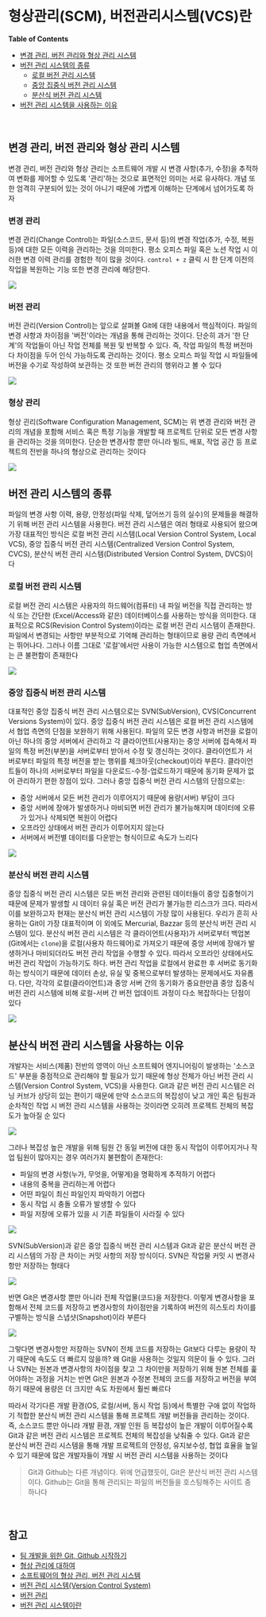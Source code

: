 # 형상관리(SCM), 버전관리시스템(VCS)란

**Table of Contents**

- [변경 관리, 버전 관리와 형상 관리 시스템](#변경-관리,-버전-관리와-형상-관리-시스템)
- [버전 관리 시스템의 종류](#버전-관리-시스템의-종류)
  - [로컬 버전 관리 시스템](#로컬-버전-관리-시스템)
  - [중앙 집중식 버전 관리 시스템](#중앙-집중식-버전-관리-시스템)
  - [분산식 버전 관리 시스템](#분산식-버전-관리-시스템)
- [버전 관리 시스템을 사용하는 이유](#버전-관리-시스템을-사용하는-이유)

<br>

## 변경 관리, 버전 관리와 형상 관리 시스템

변경 관리, 버전 관리와 형상 관리는 소프트웨어 개발 시 변경 사항(추가, 수정)을 추적하여 변화를 제어할 수 있도록 '관리'하는 것으로 표면적인 의미는 서로 유사하다. 개념 또한 엄격히 구분되어 있는 것이 아니기 때문에 가볍게 이해하는 단계에서 넘어가도록 하자

### 변경 관리

변경 관리(Change Control)는 파일(소스코드, 문서 등)의 변경 작업(추가, 수정, 복원 등)에 대한 모든 이력을 관리하는 것을 의미한다. 평소 오피스 파일 혹은 노션 작업 시 이러한 변경 이력 관리를 경험한 적이 많을 것이다. `control + z` 클릭 시 한 단계 이전의 작업을 복원하는 기능 또한 변경 관리에 해당한다.

<img src="https://ifh.cc/g/N0zMS2.jpg" style="max-width: 100%" align="center">

### 버전 관리

버전 관리(Version Control)는 앞으로 살펴볼 Git에 대한 내용에서 핵심적이다. 파일의 변경 사항과 차이점을 '버전'이라는 개념을 통해 관리하는 것이다. 단순히 과거 '한 단계'의 작업들이 아닌 작업 전체를 복원 및 반복할 수 있다. 즉, 작업 파일의 특정 버전마다 차이점을 두어 인식 가능하도록 관리하는 것이다. 평소 오피스 파일 작업 시 파일들에 버전을 수기로 작성하여 보관하는 것 또한 버전 관리의 행위라고 볼 수 있다

<img src="https://ifh.cc/g/zMv6DC.png" style="max-width: 100%" align="center">

### 형상 관리

형상 괸리(Software Configuration Management, SCM)는 위 변경 관리와 버전 관리의 개념을 포함해 서비스 혹은 특정 기능을 개발할 때 프로젝트 단위로 모든 변경 사항을 관리하는 것을 의미한다. 단순한 변경사항 뿐만 아니라 빌드, 배포, 작업 공간 등 프로젝트의 전반을 하나의 형상으로 관리하는 것이다

<img src="https://ifh.cc/g/9FfDfs.png" style="max-width: 100%" align="center">

<br>

## 버전 관리 시스템의 종류

파일의 변경 사항 이력, 용량, 안정성(파일 삭제, 덮어쓰기 등의 실수)의 문제들을 해결하기 위해 버전 관리 시스템을 사용한다. 버전 관리 시스템은 여러 형태로 사용되어 왔으며 가장 대표적인 방식은 로컬 버전 관리 시스템(Local Version Control System, Local VCS), 중앙 집중식 버전 관리 시스템(Centralized Version Control System, CVCS), 분산식 버전 관리 시스템(Distributed Version Control System, DVCS)이다

### 로컬 버전 관리 시스템

로컬 버전 관리 시스템은 사용자의 하드웨어(컴퓨터) 내 파일 버전을 직접 관리하는 방식 또는 간단한 (Excel/Access와 같은) 데이터베이스를 사용하는 방식을 의미한다. 대표적으로 RCS(Revision Control System)이라는 로컬 버전 관리 시스템이 존재한다. 파일에서 변경되는 사항만 부분적으로 기억해 관리하는 형태이므로 용량 관리 측면에서는 뛰어나다. 그러나 이름 그대로 '로컬'에서만 사용이 가능한 시스템으로 협업 측면에서는 큰 불편함이 존재한다

<img src="https://ifh.cc/g/pxyk6k.png" style="max-width: 100%" align="center">

### 중앙 집중식 버전 관리 시스템

대표적인 중앙 집중식 버전 관리 시스템으로는 SVN(SubVersion), CVS(Concurrent Versions System)이 있다. 중앙 집중식 버전 관리 시스템은 로컬 버전 관리 시스템에서 협업 측면의 단점을 보완하기 위해 사용된다. 파일의 모든 변경 사항과 버전을 로컬이 아닌 하나의 중앙 서버에서 관리하고 각 클라이언트(사용자)는 중앙 서버에 접속해서 파일의 특정 버전(부분)을 서버로부터 받아서 수정 및 갱신하는 것이다. 클라이언트가 서버로부터 파일의 특정 버전을 받는 행위를 체크아웃(checkout)이라 부른다. 클라이언트들이 하나의 서버로부터 파일을 다운로드-수정-업로드하기 때문에 동기화 문제가 없어 관리하기 편한 장점이 있다. 그러나 중앙 집중식 버전 관리 시스템의 단점으로는:

- 중앙 서버에서 모든 버전 관리가 이루어지기 때문에 용량(서버) 부담이 크다
- 중앙 서버에 장애가 발생하거나 마비되면 버전 관리가 불가능해지며 데이터에 오류가 있거나 삭제되면 복원이 어렵다
- 오프라인 상태에서 버전 관리가 이루어지지 않는다
- 서버에서 버전별 데이터를 다운받는 형식이므로 속도가 느리다

<img src="https://ifh.cc/g/Xl6nga.png" style="max-width: 100%" align="center">

### 분산식 버전 관리 시스템

중앙 집중식 버전 관리 시스템은 모든 버전 관리와 관련된 데이터들이 중앙 집중형이기 때문에 문제가 발생할 시 데이터 유실 혹은 버전 관리가 불가능한 리스크가 크다. 따라서 이를 보완하고자 현재는 분산식 버전 관리 시스템이 가장 많이 사용된다. 우리가 흔히 사용하는 Git이 가장 대표적이며 이 외에도 Mercurial, Bazzar 등의 분산식 버전 관리 시스템이 있다. 분산식 버전 관리 시스템은 각 클라이언트(사용자)가 서버로부터 백업본(Git에서는 `clone`)을 로컬(사용자 하드웨어)로 가져오기 때문에 중앙 서버에 장애가 발생하거나 마비되더라도 버전 관리 작업을 수행할 수 있다. 따라서 오프라인 상태에서도 버전 관리 작업이 가능하기도 하다. 버전 관리 작업을 로컬에서 완료한 후 서버로 동기화하는 방식이기 때문에 데이터 손상, 유실 및 중복으로부터 발생하는 문제에서도 자유롭다. 다만, 각각의 로컬(클라이언트)과 중앙 서버 간의 동기화가 중요한만큼 중앙 집중식 버전 관리 시스템에 비해 로컬-서버 간 버전 업데이트 과정이 다소 복잡하다는 단점이 있다

<img src="https://ifh.cc/g/GAFQQp.png" style="max-width: 100%" align="center">

<br>

## 분산식 버전 관리 시스템을 사용하는 이유

개발자는 서비스(제품) 전반의 영역이 아닌 소프트웨어 엔지니어링이 발생하는 '소스코드' 부분을 중점적으로 관리해야 할 필요가 있기 때문에 형상 전체가 아닌 버전 관리 시스템(Version Control System, VCS)을 사용한다. Git과 같은 버전 관리 시스템은 러닝 커브가 상당히 있는 편이기 때문에 만약 소스코드의 복잡성이 낮고 개인 혹은 팀원과 순차적인 작업 시 버전 관리 시스템을 사용하는 것이라면 오히려 프로젝트 전체의 복잡도가 높아질 순 있다

<img src="https://ifh.cc/g/Sf3ZAS.png" style="max-width: 100%" align="center">

그러나 복잡성 높은 개발을 위해 팀원 간 동일 버전에 대한 동시 작업이 이루어지거나 작업 팀원이 많아지는 경우 여러가지 불편함이 존재한다:

- 파일의 변경 사항(누가, 무엇을, 어떻게)을 명확하게 추적하기 어렵다
- 내용의 중복을 관리하는게 어렵다
- 어떤 파일이 최신 파일인지 파악하기 어렵다
- 동시 작업 시 충돌 오류가 발생할 수 있다
- 파일 저장에 오류가 있을 시 기존 파일들이 사라질 수 있다

<img src="https://ifh.cc/g/4OFgQf.png" style="max-width: 100%" align="center">

SVN(SubVersion)과 같은 중앙 집중식 버전 관리 시스템과 Git과 같은 분산식 버전 관리 시스템의 가장 큰 차이는 커밋 사항의 저장 방식이다. SVN은 작업물 커밋 시 변경사항만 저장하는 형태다

<img src="https://ifh.cc/g/lDHnyO.jpg" style="max-width: 100%" align="center">

반면 Git은 변경사항 뿐만 아니라 전체 작업물(코드)을 저장한다. 이렇게 변경사항을 포함해서 전체 코드를 저장하고 변경사항의 차이점만을 기록하여 버전의 히스토리 차이를 구별하는 방식을 스냅샷(Snapshot)이라 부른다

<img src="https://ifh.cc/g/PBl0pF.jpg" style="max-width: 100%" align="center">

그렇다면 변경사항만 저장하는 SVN이 전체 코드를 저장하는 Git보다 다루는 용량이 작기 때문에 속도도 더 빠르지 않을까? 왜 Git을 사용하는 것일지 의문이 들 수 있다. 그러나 SVN는 원본과 변경사항의 차이점을 찾고 그 차이만을 저장하기 위해 원본 전체를 훑어야하는 과정을 거치는 반면 Git은 원본과 수정본 전체의 코드를 저장하고 버전을 부여하기 때문에 용량은 더 크지만 속도 차원에서 훨씬 빠르다

따라서 각기다른 개발 환경(OS, 로컬/서버, 동시 작업 등)에서 특별한 구애 없이 작업하기 적합한 분산식 버전 관리 시스템을 통해 프로젝트 개발 버전들을 관리하는 것이다. 즉, 소스코드 뿐만 아니라 개발 환경, 개발 인원 등 복잡성이 높은 개발이 이루어질수록 Git과 같은 버전 관리 시스템은 프로젝트 전체의 복잡성을 낮춰줄 수 있다. Git과 같은 분산식 버전 관리 시스템을 통해 개발 프로젝트의 안정성, 유지보수성, 협업 효율을 높일 수 있기 때문에 많은 개발자들이 개발 시 버전 관리 시스템을 사용하는 것이다

> Git과 Github는 다른 개념이다. 위에 언급했듯이, Git은 분산식 버전 관리 시스템이다. Github는 Git을 통해 관리되는 파일의 버전들을 호스팅해주는 사이트 중 하나다

<br>

## 참고

- [팀 개발을 위한 Git, Github 시작하기](http://www.yes24.com/Product/Goods/85382769)
- [형상 관리에 대하여](https://sujinnaljin.medium.com/software-engineering-%ED%98%95%EC%83%81-%EA%B4%80%EB%A6%AC%EC%97%90-%EB%8C%80%ED%95%98%EC%97%AC-932d14f6f341)
- [소프트웨어의 형상 관리, 버전 관리 시스템](https://imgeeae.tistory.com/5)
- [버전 관리 시스템(Version Control System)](https://heekangpark.github.io/git/vcs)
- [버전 관리](https://taesung1993.tistory.com/89)
- [버전 관리 시스템이란](https://yoongrammer.tistory.com/17)
